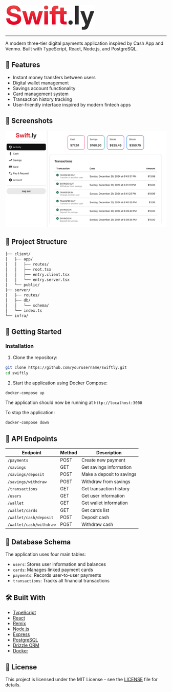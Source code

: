 ![Logo](docs/logo.svg)

***

A modern three-tier digital payments application inspired by Cash App and Venmo. Built with TypeScript, React, Node.js, and PostgreSQL.

## 🌟 Features

- Instant money transfers between users
- Digital wallet management
- Savings account functionality
- Card management system
- Transaction history tracking
- User-friendly interface inspired by modern fintech apps

## 📸 Screenshots

![Activity page of Swiftly](docs/activity.webp)

## 📁 Project Structure

```
├── client/
│   ├── app/
│   │   ├── routes/
│   │   ├── root.tsx
│   │   ├── entry.client.tsx
│   │   └── entry.server.tsx
│   └── public/
├── server/
│   ├── routes/
│   ├── db/
│   │   └── schema/
│   └── index.ts
└── infra/
```

## 🚀 Getting Started

### Installation

1. Clone the repository:
```bash
git clone https://github.com/yourusername/swiftly.git
cd swiftly
```

2. Start the application using Docker Compose:
```bash
docker-compose up
```

The application should now be running at `http://localhost:3000`

To stop the application:
```bash
docker-compose down
```

## 🔄 API Endpoints

| Endpoint | Method | Description |
|----------|---------|-------------|
| `/payments` | POST | Create new payment |
| `/savings` | GET | Get savings information |
| `/savings/deposit` | POST | Make a deposit to savings |
| `/savings/withdraw` | POST | Withdraw from savings |
| `/transactions` | GET | Get transaction history |
| `/users` | GET | Get user information |
| `/wallet` | GET | Get wallet information |
| `/wallet/cards` | GET | Get cards list |
| `/wallet/cash/deposit` | POST | Deposit cash |
| `/wallet/cash/withdraw` | POST | Withdraw cash |

## 💾 Database Schema

The application uses four main tables:
- `users`: Stores user information and balances
- `cards`: Manages linked payment cards
- `payments`: Records user-to-user payments
- `transactions`: Tracks all financial transactions

## 🛠️ Built With

- [TypeScript](https://www.typescriptlang.org/)
- [React](https://reactjs.org/)
- [Remix](https://remix.run/)
- [Node.js](https://nodejs.org/)
- [Express](https://expressjs.com/)
- [PostgreSQL](https://www.postgresql.org/)
- [Drizzle ORM](https://orm.drizzle.team/)
- [Docker](https://www.docker.com/)

## 📄 License

This project is licensed under the MIT License - see the [LICENSE](LICENSE) file for details.

